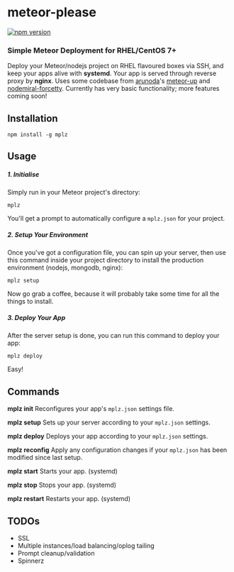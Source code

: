 # meteor-please
[![npm version](https://badge.fury.io/js/mplz.svg)](http://badge.fury.io/js/mplz)
### Simple Meteor Deployment for RHEL/CentOS 7+
Deploy your Meteor/nodejs project on RHEL flavoured boxes via SSH, and keep your apps alive with __systemd__. Your app is served through reverse proxy by __nginx__. Uses some codebase from [arunoda](https://github.com/arunoda)'s [meteor-up](https://github.com/arunoda/meteor-up) and [nodemiral-forcetty](https://github.com/hellstad/nodemiral-forcetty). Currently has very basic functionality; more features coming soon!

## Installation
````
npm install -g mplz
````

## Usage
##### 1. Initialise
Simply run in your Meteor project's directory:
````
mplz
````
You'll get a prompt to automatically configure a `mplz.json` for your project.

##### 2. Setup Your Environment
Once you've got a configuration file, you can spin up your server, then use this command inside your project directory to install the production environment (nodejs, mongodb, nginx):
````
mplz setup
````

Now go grab a coffee, because it will probably take some time for all the things to install.

##### 3. Deploy Your App
After the server setup is done, you can run this command to deploy your app:
````
mplz deploy
````

Easy!

## Commands
__mplz init__ Reconfigures your app's `mplz.json` settings file.

__mplz setup__ Sets up your server according to your `mplz.json` settings.

__mplz deploy__ Deploys your app according to your `mplz.json` settings.

__mplz reconfig__ Apply any configuration changes if your `mplz.json` has been modified since last setup.

__mplz start__ Starts your app. (systemd)

__mplz stop__ Stops your app. (systemd)

__mplz restart__ Restarts your app. (systemd)

## TODOs
- SSL
- Multiple instances/load balancing/oplog tailing
- Prompt cleanup/validation
- Spinnerz